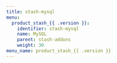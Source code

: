 ```yaml
---
title: stash-mysql
menu:
  product_stash_{{ .version }}:
    identifier: stash-mysql
    name: MySQL
    parent: stash-addons
    weight: 30
menu_name: product_stash_{{ .version }}
---
```


